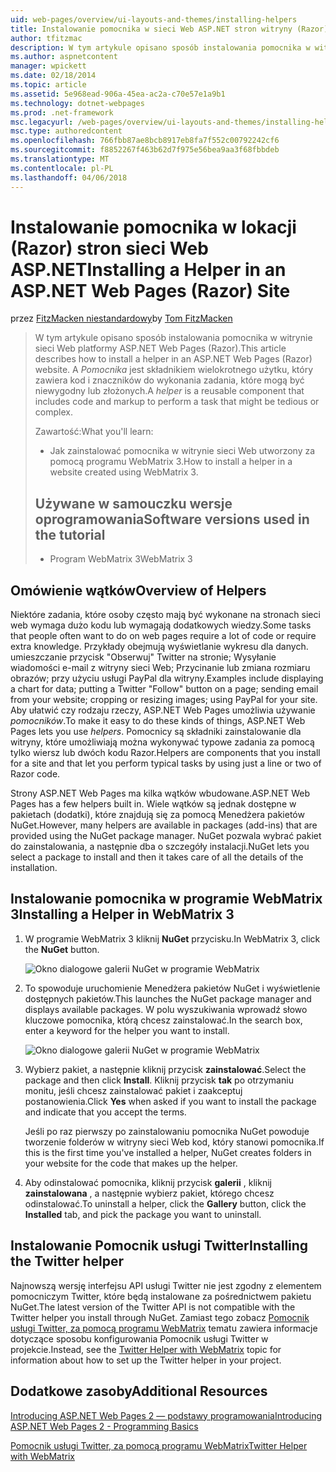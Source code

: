 ```yaml
---
uid: web-pages/overview/ui-layouts-and-themes/installing-helpers
title: Instalowanie pomocnika w sieci Web ASP.NET stron witryny (Razor) | Dokumentacja firmy Microsoft
author: tfitzmac
description: W tym artykule opisano sposób instalowania pomocnika w witrynie sieci Web platformy ASP.NET Web Pages (Razor). Pomocnik jest składnikiem wielokrotnego użytku, który zawiera kod i znaczników na...
ms.author: aspnetcontent
manager: wpickett
ms.date: 02/18/2014
ms.topic: article
ms.assetid: 5e968ead-906a-45ea-ac2a-c70e57e1a9b1
ms.technology: dotnet-webpages
ms.prod: .net-framework
msc.legacyurl: /web-pages/overview/ui-layouts-and-themes/installing-helpers
msc.type: authoredcontent
ms.openlocfilehash: 766fbb87ae8bcb8917eb8fa7f552c00792242cf6
ms.sourcegitcommit: f8852267f463b62d7f975e56bea9aa3f68fbbdeb
ms.translationtype: MT
ms.contentlocale: pl-PL
ms.lasthandoff: 04/06/2018
---
```

<a name="installing-a-helper-in-an-aspnet-web-pages-razor-site"></a><span data-ttu-id="04e5c-104">Instalowanie pomocnika w lokacji (Razor) stron sieci Web ASP.NET</span><span class="sxs-lookup"><span data-stu-id="04e5c-104">Installing a Helper in an ASP.NET Web Pages (Razor) Site</span></span>
====================
<span data-ttu-id="04e5c-105">przez [FitzMacken niestandardowy](https://github.com/tfitzmac)</span><span class="sxs-lookup"><span data-stu-id="04e5c-105">by [Tom FitzMacken](https://github.com/tfitzmac)</span></span>

> <span data-ttu-id="04e5c-106">W tym artykule opisano sposób instalowania pomocnika w witrynie sieci Web platformy ASP.NET Web Pages (Razor).</span><span class="sxs-lookup"><span data-stu-id="04e5c-106">This article describes how to install a helper in an ASP.NET Web Pages (Razor) website.</span></span> <span data-ttu-id="04e5c-107">A *Pomocnika* jest składnikiem wielokrotnego użytku, który zawiera kod i znaczników do wykonania zadania, które mogą być niewygodny lub złożonych.</span><span class="sxs-lookup"><span data-stu-id="04e5c-107">A *helper* is a reusable component that includes code and markup to perform a task that might be tedious or complex.</span></span>
> 
> <span data-ttu-id="04e5c-108">Zawartość:</span><span class="sxs-lookup"><span data-stu-id="04e5c-108">What you'll learn:</span></span>
> 
> - <span data-ttu-id="04e5c-109">Jak zainstalować pomocnika w witrynie sieci Web utworzony za pomocą programu WebMatrix 3.</span><span class="sxs-lookup"><span data-stu-id="04e5c-109">How to install a helper in a website created using WebMatrix 3.</span></span>
>   
> 
> ## <a name="software-versions-used-in-the-tutorial"></a><span data-ttu-id="04e5c-110">Używane w samouczku wersje oprogramowania</span><span class="sxs-lookup"><span data-stu-id="04e5c-110">Software versions used in the tutorial</span></span>
> 
> 
> - <span data-ttu-id="04e5c-111">Program WebMatrix 3</span><span class="sxs-lookup"><span data-stu-id="04e5c-111">WebMatrix 3</span></span>


## <a name="overview-of-helpers"></a><span data-ttu-id="04e5c-112">Omówienie wątków</span><span class="sxs-lookup"><span data-stu-id="04e5c-112">Overview of Helpers</span></span>

<span data-ttu-id="04e5c-113">Niektóre zadania, które osoby często mają być wykonane na stronach sieci web wymaga dużo kodu lub wymagają dodatkowych wiedzy.</span><span class="sxs-lookup"><span data-stu-id="04e5c-113">Some tasks that people often want to do on web pages require a lot of code or require extra knowledge.</span></span> <span data-ttu-id="04e5c-114">Przykłady obejmują wyświetlanie wykresu dla danych. umieszczanie przycisk "Obserwuj" Twitter na stronie; Wysyłanie wiadomości e-mail z witryny sieci Web; Przycinanie lub zmiana rozmiaru obrazów; przy użyciu usługi PayPal dla witryny.</span><span class="sxs-lookup"><span data-stu-id="04e5c-114">Examples include displaying a chart for data; putting a Twitter "Follow" button on a page; sending email from your website; cropping or resizing images; using PayPal for your site.</span></span> <span data-ttu-id="04e5c-115">Aby ułatwić czy rodzaju rzeczy, ASP.NET Web Pages umożliwia używanie *pomocników*.</span><span class="sxs-lookup"><span data-stu-id="04e5c-115">To make it easy to do these kinds of things, ASP.NET Web Pages lets you use *helpers*.</span></span> <span data-ttu-id="04e5c-116">Pomocnicy są składniki zainstalowanie dla witryny, które umożliwiają można wykonywać typowe zadania za pomocą tylko wiersz lub dwóch kodu Razor.</span><span class="sxs-lookup"><span data-stu-id="04e5c-116">Helpers are components that you install for a site and that let you perform typical tasks by using just a line or two of Razor code.</span></span>

<span data-ttu-id="04e5c-117">Strony ASP.NET Web Pages ma kilka wątków wbudowane.</span><span class="sxs-lookup"><span data-stu-id="04e5c-117">ASP.NET Web Pages has a few helpers built in.</span></span> <span data-ttu-id="04e5c-118">Wiele wątków są jednak dostępne w pakietach (dodatki), które znajdują się za pomocą Menedżera pakietów NuGet.</span><span class="sxs-lookup"><span data-stu-id="04e5c-118">However, many helpers are available in packages (add-ins) that are provided using the NuGet package manager.</span></span> <span data-ttu-id="04e5c-119">NuGet pozwala wybrać pakiet do zainstalowania, a następnie dba o szczegóły instalacji.</span><span class="sxs-lookup"><span data-stu-id="04e5c-119">NuGet lets you select a package to install and then it takes care of all the details of the installation.</span></span>

## <a name="installing-a-helper-in-webmatrix-3"></a><span data-ttu-id="04e5c-120">Instalowanie pomocnika w programie WebMatrix 3</span><span class="sxs-lookup"><span data-stu-id="04e5c-120">Installing a Helper in WebMatrix 3</span></span>

1. <span data-ttu-id="04e5c-121">W programie WebMatrix 3 kliknij **NuGet** przycisku.</span><span class="sxs-lookup"><span data-stu-id="04e5c-121">In WebMatrix 3, click the **NuGet** button.</span></span>

    ![Okno dialogowe galerii NuGet w programie WebMatrix](installing-helpers/_static/image1.png)
2. <span data-ttu-id="04e5c-123">To spowoduje uruchomienie Menedżera pakietów NuGet i wyświetlenie dostępnych pakietów.</span><span class="sxs-lookup"><span data-stu-id="04e5c-123">This launches the NuGet package manager and displays available packages.</span></span> <span data-ttu-id="04e5c-124">W polu wyszukiwania wprowadź słowo kluczowe pomocnika, którą chcesz zainstalować.</span><span class="sxs-lookup"><span data-stu-id="04e5c-124">In the search box, enter a keyword for the helper you want to install.</span></span>

    ![Okno dialogowe galerii NuGet w programie WebMatrix](installing-helpers/_static/image2.png)
3. <span data-ttu-id="04e5c-126">Wybierz pakiet, a następnie kliknij przycisk **zainstalować**.</span><span class="sxs-lookup"><span data-stu-id="04e5c-126">Select the package and then click **Install**.</span></span> <span data-ttu-id="04e5c-127">Kliknij przycisk **tak** po otrzymaniu monitu, jeśli chcesz zainstalować pakiet i zaakceptuj postanowienia.</span><span class="sxs-lookup"><span data-stu-id="04e5c-127">Click **Yes** when asked if you want to install the package and indicate that you accept the terms.</span></span>

     <span data-ttu-id="04e5c-128">Jeśli po raz pierwszy po zainstalowaniu pomocnika NuGet powoduje tworzenie folderów w witryny sieci Web kod, który stanowi pomocnika.</span><span class="sxs-lookup"><span data-stu-id="04e5c-128">If this is the first time you've installed a helper, NuGet creates folders in your website for the code that makes up the helper.</span></span>
4. <span data-ttu-id="04e5c-129">Aby odinstalować pomocnika, kliknij przycisk **galerii** , kliknij **zainstalowana** , a następnie wybierz pakiet, którego chcesz odinstalować.</span><span class="sxs-lookup"><span data-stu-id="04e5c-129">To uninstall a helper, click the **Gallery** button, click the **Installed** tab, and pick the package you want to uninstall.</span></span>

## <a name="installing-the-twitter-helper"></a><span data-ttu-id="04e5c-130">Instalowanie Pomocnik usługi Twitter</span><span class="sxs-lookup"><span data-stu-id="04e5c-130">Installing the Twitter helper</span></span>

<span data-ttu-id="04e5c-131">Najnowszą wersję interfejsu API usługi Twitter nie jest zgodny z elementem pomocniczym Twitter, które będą instalowane za pośrednictwem pakietu NuGet.</span><span class="sxs-lookup"><span data-stu-id="04e5c-131">The latest version of the Twitter API is not compatible with the Twitter helper you install through NuGet.</span></span> <span data-ttu-id="04e5c-132">Zamiast tego zobacz [Pomocnik usługi Twitter, za pomocą programu WebMatrix](twitter-helper.md) tematu zawiera informacje dotyczące sposobu konfigurowania Pomocnik usługi Twitter w projekcie.</span><span class="sxs-lookup"><span data-stu-id="04e5c-132">Instead, see the [Twitter Helper with WebMatrix](twitter-helper.md) topic for information about how to set up the Twitter helper in your project.</span></span>

<a id="Additional_Resources"></a>
## <a name="additional-resources"></a><span data-ttu-id="04e5c-133">Dodatkowe zasoby</span><span class="sxs-lookup"><span data-stu-id="04e5c-133">Additional Resources</span></span>


[<span data-ttu-id="04e5c-134">Introducing ASP.NET Web Pages 2 — podstawy programowania</span><span class="sxs-lookup"><span data-stu-id="04e5c-134">Introducing ASP.NET Web Pages 2 - Programming Basics</span></span>](../getting-started/introducing-razor-syntax-c.md)

[<span data-ttu-id="04e5c-135">Pomocnik usługi Twitter, za pomocą programu WebMatrix</span><span class="sxs-lookup"><span data-stu-id="04e5c-135">Twitter Helper with WebMatrix</span></span>](twitter-helper.md)
